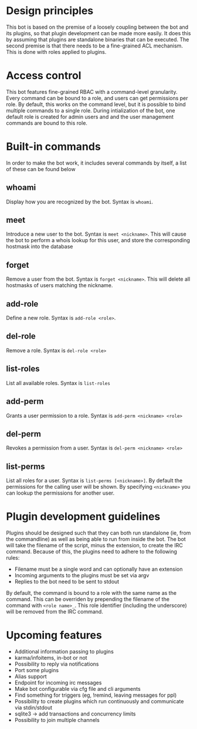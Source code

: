 # Design principles
This bot is based on the premise of a loosely coupling between the bot and its plugins, so that plugin development can
be made more easily. It does this by assuming that plugins are standalone binaries that can be executed. The second
premise is that there needs to be a fine-grained ACL mechanism. This is done with roles applied to plugins.

# Access control
This bot features fine-grained RBAC with a command-level granularity. Every command can be bound to a role, and users
can get permissions per role. By default, this works on the command level, but it is possible to bind multiple commands
to a single role. During intialization of the bot, one default role is created for admin users and and the user
management commands are bound to this role.

# Built-in commands
In order to make the bot work, it includes several commands by itself, a list of these can be found below

## whoami
Display how you are recognized by the bot. Syntax is `whoami`.

## meet
Introduce a new user to the bot. Syntax is `meet <nickname>`. This will cause the bot to perform a whois lookup for this
user, and store the corresponding hostmask into the database

## forget
Remove a user from the bot. Syntax is `forget <nickname>`. This will delete all hostmasks of users matching the nickname.

## add-role
Define a new role. Syntax is `add-role <role>`.

## del-role
Remove a role. Syntax is `del-role <role>`

## list-roles
List all available roles. Syntax is `list-roles`

## add-perm
Grants a user permission to a role. Syntax is `add-perm <nickname> <role>`

## del-perm
Revokes a permission from a user. Syntax is `del-perm <nickname> <role>`

## list-perms
List all roles for a user. Syntax is `list-perms [<nickname>]`. By default the permissions for the calling user will
be shown. By specifying `<nickname>` you can lookup the permissions for another user.

# Plugin development guidelines
Plugins should be designed such that they can both run standalone (ie, from the commandline) as well as being able to
run from inside the bot. The bot will take the filename of the script, minus the extension, to create the IRC command.
Because of this, the plugins need to adhere to the following rules:

* Filename must be a single word and can optionally have an extension
* Incoming arguments to the plugins must be set via argv
* Replies to the bot need to be sent to stdout

By default, the command is bound to a role with the same name as the command. This can be overriden by prepending the
filename of the command with `<role name>_`. This role identifier (including the underscore) will be removed from the
IRC command.

# Upcoming features
* Additional information passing to plugins
* karma/infoitems, in-bot or not
* Possibility to reply via notifications
* Port some plugins
* Alias support
* Endpoint for incoming irc messages
* Make bot configurable via cfg file and cli arguments
* Find something for triggers (eg, !remind, leaving messages for ppl)
* Possibility to create plugins which run continuously and communicate via stdin/stdout
* sqlite3 -> add transactions and concurrency limits
* Possibility to join multiple channels